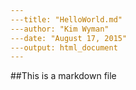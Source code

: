 ```yaml
---
---title: "HelloWorld.md"
---author: "Kim Wyman"
---date: "August 17, 2015"
---output: html_document
---
```

##This is a markdown file
